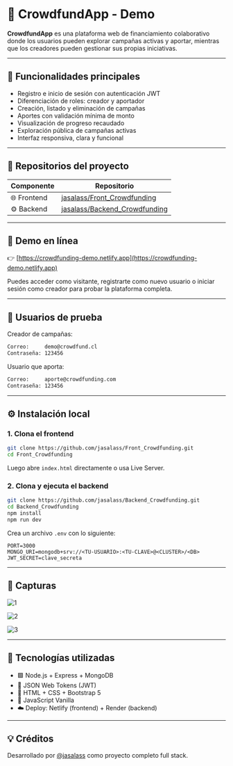 # 💸 CrowdfundApp - Demo

**CrowdfundApp** es una plataforma web de financiamiento colaborativo donde los usuarios pueden explorar campañas activas y aportar, mientras que los creadores pueden gestionar sus propias iniciativas.

---

## 🎯 Funcionalidades principales

- Registro e inicio de sesión con autenticación JWT
- Diferenciación de roles: creador y aportador
- Creación, listado y eliminación de campañas
- Aportes con validación mínima de monto
- Visualización de progreso recaudado
- Exploración pública de campañas activas
- Interfaz responsiva, clara y funcional

---

## 📂 Repositorios del proyecto

| Componente | Repositorio |
|------------|-------------|
| 🌐 Frontend | [jasalass/Front_Crowdfunding](https://github.com/jasalass/Front_Crowdfunding) |
| ⚙️ Backend  | [jasalass/Backend_Crowdfunding](https://github.com/jasalass/Backend_Crowdfunding) |

---

## 🚀 Demo en línea

👉 [https://crowdfunding-demo.netlify.app](https://crowdfunding-demo.netlify.app)

Puedes acceder como visitante, registrarte como nuevo usuario o iniciar sesión como creador para probar la plataforma completa.

---

## 👤 Usuarios de prueba
Creador de campañas:
```txt
Correo:     demo@crowdfund.cl
Contraseña: 123456
```
Usuario que aporta:
```txt
Correo:     aporte@crowdfunding.com
Contraseña: 123456
```
---

## ⚙️ Instalación local

### 1. Clona el frontend

```bash
git clone https://github.com/jasalass/Front_Crowdfunding.git
cd Front_Crowdfunding
```

Luego abre `index.html` directamente o usa Live Server.

### 2. Clona y ejecuta el backend

```bash
git clone https://github.com/jasalass/Backend_Crowdfunding.git
cd Backend_Crowdfunding
npm install
npm run dev
```

Crea un archivo `.env` con lo siguiente:

```env
PORT=3000
MONGO_URI=mongodb+srv://<TU-USUARIO>:<TU-CLAVE>@<CLUSTER>/<DB>
JWT_SECRET=clave_secreta
```

---

## 📸 Capturas

![1](https://github.com/user-attachments/assets/378e60b0-1a0e-4097-b6d3-8546806c7c61)

![2](https://github.com/user-attachments/assets/1dad5b6a-50ea-4581-b966-270e40bb98b5)

![3](https://github.com/user-attachments/assets/0ca50219-2bac-4a91-92ba-718e826dc141)


---

## 🧠 Tecnologías utilizadas

- 🟩 Node.js + Express + MongoDB
- 🧾 JSON Web Tokens (JWT)
- 🎨 HTML + CSS + Bootstrap 5
- 🧠 JavaScript Vanilla
- ☁️ Deploy: Netlify (frontend) + Render (backend)

---

## 💡 Créditos

Desarrollado por [@jasalass](https://github.com/jasalass) como proyecto completo full stack.

